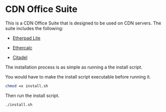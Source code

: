 # CDN Office Suite

This is a CDN Office Suite that is designed to be used on CDN servers. The suite includes the following:

- [Etherpad Lite](/etherpad-lite/readme.md)

- [Ethercalc](/ethercalc/readme.md)

- [Citadel](/citadel/readme.md)

The installation process is as simple as running a the install script.

You would have to make the install script executable before running it.

```sh
chmod =x install.sh
```

Then run the install script.

```sh
./install.sh
```
